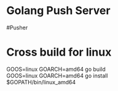 Golang Push Server
=======
#Pusher

# Cross build for linux
GOOS=linux GOARCH=amd64 go build  
GOOS=linux GOARCH=amd64 go install  
$GOPATH/bin/linux_amd64

